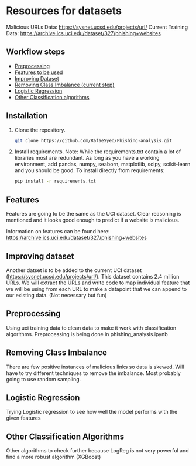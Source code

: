 # Resources for datasets
Malicious URLs Data: https://sysnet.ucsd.edu/projects/url/
Current Training Data: https://archive.ics.uci.edu/dataset/327/phishing+websites


## Workflow steps
- [Preprocessing](#preprocessing)
- [Features to be used](#features)
- [Improving Dataset](#improving-dataset)
- [Removing Class Imbalance (current step)](#removing-class-imbalance)
- [Logistic Regression](#logistic-regression)
- [Other Classification algorithms](#other-classification-algorithms)

## Installation

1. Clone the repository.
   ```sh
   git clone https://github.com/RafaeSyed/Phishing-analysis.git

2. Install requirements. 
Note: While the requirements.txt contain a lot of libraries most are redundant. As long as you have a working environment, add pandas, numpy, seaborn, matplotlib, scipy, scikit-learn and you should be good.
To install directly from requirements:
    ```sh
    pip install -r requirements.txt

## Features
Features are going to be the same as the UCI dataset. Clear reasoning is mentioned and it looks good enough to predict if a website is malicious.

Information on features can be found here: https://archive.ics.uci.edu/dataset/327/phishing+websites

## Improving dataset
Another datset is to be added to the current UCI dataset (https://sysnet.ucsd.edu/projects/url/). This dataset contains 2.4 million URLs. We will extract the URLs and write code to map individual feature that we will be using from each URL to make a datapoint that we can append to our existing data. (Not necessary but fun)

## Preprocessing
Using uci training data to clean data to make it work with classification algorithms. Preprocessing is being done in phishing_analysis.ipynb

## Removing Class Imbalance
There are few positive instances of malicious links so data is skewed. Will have to try different techniques to remove the imbalance. Most probably going to use random sampling.

## Logistic Regression
Trying Logistic regression to see how well the model performs with the given features

## Other Classification Algorithms
Other algorithms to check further because LogReg is not very powerful and find a more robust algorithm (XGBoost)

